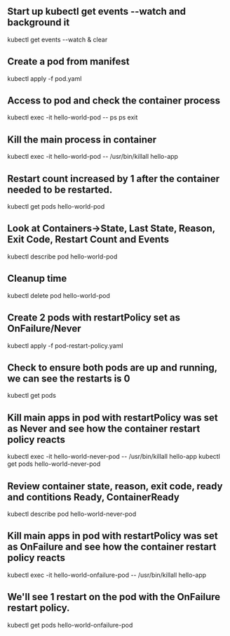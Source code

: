 ## Start up kubectl get events --watch and background it
kubectl get events --watch &
clear

## Create a pod from manifest

kubectl apply -f pod.yaml

## Access to pod and check the container process
kubectl exec -it hello-world-pod -- ps
ps
exit

## Kill the main process in container
kubectl exec -it hello-world-pod -- /usr/bin/killall hello-app

## Restart count increased by 1 after the container needed to be restarted.
kubectl get pods hello-world-pod

## Look at Containers->State, Last State, Reason, Exit Code, Restart Count and Events
kubectl describe pod hello-world-pod

## Cleanup time
kubectl delete pod hello-world-pod

## Create 2 pods with restartPolicy set as OnFailure/Never
kubectl apply -f pod-restart-policy.yaml

## Check to ensure both pods are up and running, we can see the restarts is 0
kubectl get pods 

## Kill main apps in pod with restartPolicy was set as Never and see how the container restart policy reacts
kubectl exec -it hello-world-never-pod -- /usr/bin/killall hello-app
kubectl get pods hello-world-never-pod

## Review container state, reason, exit code, ready and contitions Ready, ContainerReady
kubectl describe pod hello-world-never-pod

## Kill main apps in pod with restartPolicy was set as OnFailure and see how the container restart policy reacts
kubectl exec -it hello-world-onfailure-pod -- /usr/bin/killall hello-app

## We'll see 1 restart on the pod with the OnFailure restart policy.
kubectl get pods hello-world-onfailure-pod